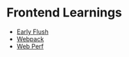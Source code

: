 # Frontend Learnings


- [Early Flush](https://github.com/PR0Grammar/frontend-learnings/tree/main/early_flush)
- [Webpack](https://github.com/PR0Grammar/frontend-learnings/tree/main/webpack)
- [Web Perf](https://github.com/PR0Grammar/frontend-learnings/tree/main/web_perf)
